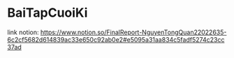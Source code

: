 # BaiTapCuoiKi
link notion: https://www.notion.so/FinalReport-NguyenTongQuan22022635-6c2cf5682d614839ac33e650c92ab0e2#e5095a31aa834c5fadf5274c23cc37ad
